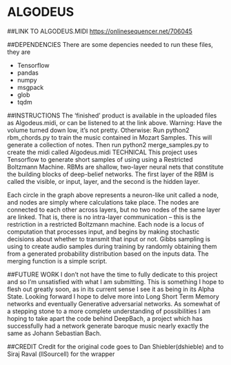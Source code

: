 # ALGODEUS
##LINK TO ALGODEUS.MIDI 
https://onlinesequencer.net/706045

##DEPENDENCIES
There are some depencies needed to run these files, they are
* Tensorflow
* pandas
* numpy
* msgpack
* glob
* tqdm 

##INSTRUCTIONS
The ‘finished’ product is available in the uploaded files as Algodeus.midi, or can be listened to at the link above. Warning: Have the volume turned down low, it’s not pretty.
Otherwise: Run python2 rbm_chords.py to train the music contained in Mozart Samples. This will generate a collection of notes. Then run python2 merge_samples.py to create the midi called Algodeus.midi
TECHNICAL
This project uses Tensorflow to generate short samples of using using a Restricted Boltzmann Machine. RBMs are shallow, two-layer neural nets that constitute the building blocks of deep-belief networks. The first layer of the RBM is called the visible, or input, layer, and the second is the hidden layer.
 
Each circle in the graph above represents a neuron-like unit called a node, and nodes are simply where calculations take place. The nodes are connected to each other across layers, but no two nodes of the same layer are linked. That is, there is no intra-layer communication – this is the restriction in a restricted Boltzmann machine. Each node is a locus of computation that processes input, and begins by making stochastic decisions about whether to transmit that input or not. Gibbs sampling is using to create audio samples during training by randomly obtaining them from a generated probability distribution based on the inputs data.
The merging function is a simple script.

##FUTURE WORK
I don’t not have the time to fully dedicate to this project and so I’m unsatisfied with what I am submitting. This is something I hope to flesh out greatly soon, as in its current sense I see it as being in its Alpha State. Looking forward I hope to delve more into Long Short Term Memory networks and eventually Generative adversarial networks. As somewhat of a stepping stone to a more complete understanding of possibilities I am hoping to take apart the code behind DeepBach, a project which has successfully had a network generate baroque music nearly exactly the same as Johann Sebastian Bach.

##CREDIT
Credit for the original code goes to Dan Shiebler(dshieble) and to Siraj Raval (llSourcell) for the wrapper
